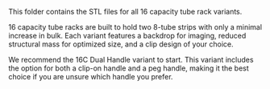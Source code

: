 This folder contains the STL files for all 16 capacity tube rack variants.

16 capacity tube racks are built to hold two 8-tube strips with only a minimal increase in bulk. Each variant features a backdrop for imaging, reduced structural mass for optimized size, and a clip design of your choice.

We recommend the 16C Dual Handle variant to start. This variant includes the option for both a clip-on handle and a peg handle, making it the best choice if you are unsure which handle you prefer.
